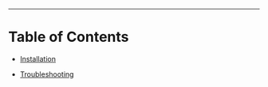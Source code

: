 -----

Table of Contents
=================
* [Installation](installation.md)
+ [Troubleshooting](troubleshooting.md)

